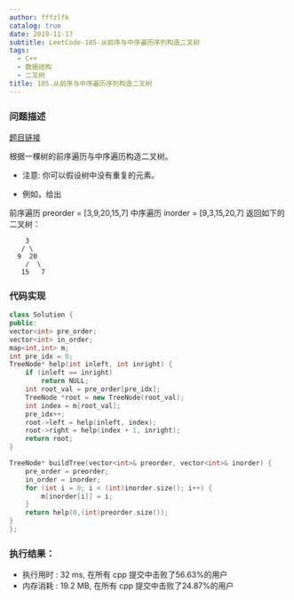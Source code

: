 ```yaml
---
author: fffzlfk
catalog: true
date: 2019-11-17
subtitle: LeetCode-105-从前序与中序遍历序列构造二叉树
tags:
  - C++
  - 数据结构
  - 二叉树
title: 105.从前序与中序遍历序列构造二叉树
---
```



### 问题描述
[题目链接](https://leetcode-cn.com/problems/construct-binary-tree-from-preorder-and-inorder-traversal)

根据一棵树的前序遍历与中序遍历构造二叉树。

* 注意:
你可以假设树中没有重复的元素。

* 例如，给出

前序遍历 preorder = [3,9,20,15,7]
中序遍历 inorder = [9,3,15,20,7]
返回如下的二叉树：
```
    3
   / \
  9  20
    /  \
   15   7
```

### 代码实现
```cpp
class Solution {
public:
vector<int> pre_order;
vector<int> in_order;
map<int,int> m;
int pre_idx = 0;
TreeNode* help(int inleft, int inright) {
	if (inleft == inright)
		return NULL;
	int root_val = pre_order[pre_idx];
	TreeNode *root = new TreeNode(root_val);
	int index = m[root_val];
	pre_idx++;
	root->left = help(inleft, index);
	root->right = help(index + 1, inright);
	return root;
}

TreeNode* buildTree(vector<int>& preorder, vector<int>& inorder) {
	pre_order = preorder;
	in_order = inorder;
	for (int i = 0; i < (int)inorder.size(); i++) {
		m[inorder[i]] = i;
	}
	return help(0,(int)preorder.size());
}
};
```

### 执行结果：

* 执行用时 :
32 ms, 在所有 cpp 提交中击败了56.63%的用户
* 内存消耗 :
19.2 MB, 在所有 cpp 提交中击败了24.87%的用户